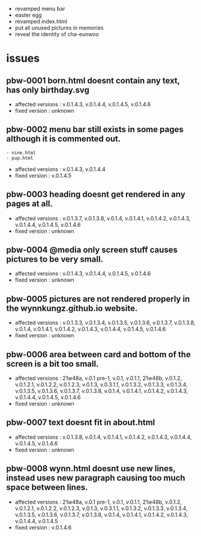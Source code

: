 - revamped menu bar
- easter egg
- revamped index.html
- put all unused pictures in memories
- reveal the identity of cha-eunwoo

# issues
## pbw-0001 born.html doesnt contain any text, has only birthday.svg
- affected versions : v.0.1.4.3, v.0.1.4.4, v.0.1.4.5, v.0.1.4.6
- fixed version : unknown

## pbw-0002 menu bar still exists in some pages although it is commented out.
    - nine.html 
    - pup.html
- affected versions : v.0.1.4.3, v.0.1.4.4
- fixed version : v.0.1.4.5

## pbw-0003 heading doesnt get rendered in any pages at all.
- affected versions : v.0.1.3.7, v.0.1.3.8, v.0.1.4, v.0.1.4.1, v.0.1.4.2, 
v.0.1.4.3, v.0.1.4.4, v.0.1.4.5, v.0.1.4.6
- fixed version : unknown

## pbw-0004 @media only screen stuff causes pictures to be very small.
- affected versions : v.0.1.4.3, v.0.1.4.4, v.0.1.4.5, v.0.1.4.6
- fixed version : unknown

## pbw-0005 pictures are not rendered properly in the wynnkungz.github.io website.
- affected versions : v.0.1.3.3, v.0.1.3.4, v.0.1.3.5, v.0.1.3.6, v.0.1.3.7, 
v.0.1.3.8, v.0.1.4, v.0.1.4.1, v.0.1.4.2, v.0.1.4.3, v.0.1.4.4, v.0.1.4.5,
v.0.1.4.6
- fixed version : unknown

## pbw-0006 area between card and bottom of the screen is a bit too small.
- affected versions : 21w48a, v.0.1 pre-1, v.0.1, v.0.1.1, 21w48b, v.0.1.2, 
v.0.1.2.1, v.0.1.2.2, v.0.1.2.3, v.0.1.3, v.0.3.1.1, v.0.1.3.2, v.0.1.3.3, 
v.0.1.3.4, v.0.1.3.5, v.0.1.3.6, v.0.1.3.7, v.0.1.3.8, v.0.1.4, v.0.1.4.1, 
v.0.1.4.2, v.0.1.4.3, v.0.1.4.4, v.0.1.4.5, v.0.1.4.6
- fixed version : unknown

## pbw-0007 text doesnt fit in about.html
- affected versions : v.0.1.3.8, v.0.1.4, v.0.1.4.1, v.0.1.4.2, v.0.1.4.3, 
v.0.1.4.4, v.0.1.4.5, v.0.1.4.6
- fixed version : unknown

## pbw-0008 wynn.html doesnt use new lines, instead uses new paragraph causing too much space between lines.
- affected versions : 21w48a, v.0.1 pre-1, v.0.1, v.0.1.1, 21w48b, v.0.1.2, 
v.0.1.2.1, v.0.1.2.2, v.0.1.2.3, v.0.1.3, v.0.3.1.1, v.0.1.3.2, v.0.1.3.3, 
v.0.1.3.4, v.0.1.3.5, v.0.1.3.6, v.0.1.3.7, v.0.1.3.8, v.0.1.4, v.0.1.4.1, 
v.0.1.4.2, v.0.1.4.3, v.0.1.4.4, v.0.1.4.5
- fixed version : v.0.1.4.6